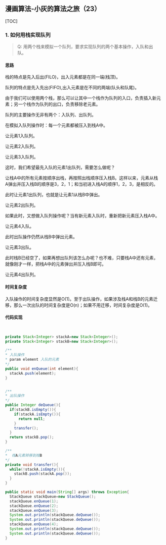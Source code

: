 ## 漫画算法-小灰的算法之旅（23）

[TOC]

### 1. 如何用栈实现队列

> Q: 用两个栈来模拟一个队列，要求实现队列的两个基本操作，入队和出队。

#### 思路

栈的特点是先入后出(FILO)，出入元素都是在同一端(栈顶)。

队列的特点是先入先出(FIFO),出入元素是在不同的两端(队头和队尾)。

由于我们可以使用两个栈，那么可以让其中一个栈作为队列的入口，负责插入新元素；另一个栈作为队列的出口，负责移除老元素。

队列的主要操作无非有两个：入队列、出队列。

在模拟入队列操作时：每一个元素都被压入到栈A中。

让元素1入队列。



让元素2入队列。



让元素3入队列。



这时，我们希望最先入队的元素1出队列，需要怎么做呢？

让栈A中的所有元素按顺序出栈，再按照出栈顺序压入栈B。这样以来，元素从栈A弹出并压入栈B的顺序是3，2，1；和当初进入栈A的顺序1，2，3，是相反的。



此时让元素1出队列，也就是让元素1从栈B中弹出。



让元素2出队列。



如果此时，又想做入队列操作呢？当有新元素入队时，重新把新元素压入栈A中。

让元素4入队。



此时出队操作仍然从栈B中弹出元素。

让元素3出队。



此时栈B已经空了，如果再想出队列该怎么办呢？也不难，只要栈A中还有元素，就像刚才一样，把栈A中的元素弹出并压入栈B即可。



让元素4出队列。



#### 时间复杂度

入队操作的时间复杂度显然是O(1)。至于出队操作，如果涉及栈A和栈B的元素迁移，那么一次出队的时间复杂度是O(n)；如果不用迁移，时间复杂度是O(1)。

#### 代码实现

```java


private Stack<Integer> stackA=new Stack<Integer>();
private Stack<Integer> stackB=new Stack<Integer>();

/**
* 入队操作
* param element 入队的元素
*/
public void enQueue(int element){
  stackA.push(element);
}


/**
* 出队操作
*/
public Integer deQueue(){
  if(stackB.isEmpty()){
    if(stackA.isEmpty()){
      return null;
    }
    transfer();
  }
  return stackB.pop();
}

/**
*  栈A元素转移到栈B
*/
private void transfer(){
  while(!stackA.isEmpty()){
    stackB.push(stackA.pop());
  }
}

public static void main(String[] args) throws Exception{
  StackQueue stackQueue=new StackQueue();
  stackQueue.enQueue(1);
  stackQueue.enQueue(2);
  stackQueue.enQueue(3);
  System.out.println(stackQueue.deQueue());
  System.out.println(stackQueue.deQueue());
  stackQueue.enQueue(4);
  System.out.println(stackQueue.deQueue());
  System.out.println(stackQueue.deQueue());
}
```


